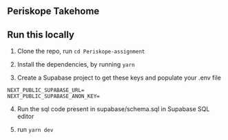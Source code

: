 ## Periskope Takehome

## Run this locally

1. Clone the repo, run `cd Periskope-assignment`

2. Install the dependencies, by running `yarn`

3. Create a Supabase project to get these keys and populate your .env file

```
NEXT_PUBLIC_SUPABASE_URL=
NEXT_PUBLIC_SUPABASE_ANON_KEY=
```

4. Run the sql code present in supabase/schema.sql in Supabase SQL editor

5. run `yarn dev`
